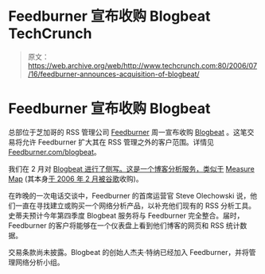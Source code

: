 # Feedburner 宣布收购 Blogbeat TechCrunch

> 原文：<https://web.archive.org/web/http://www.techcrunch.com:80/2006/07/16/feedburner-announces-acquisition-of-blogbeat/>

# Feedburner 宣布收购 Blogbeat

总部位于芝加哥的 RSS 管理公司 [Feedburner](https://web.archive.org/web/20230209003111/http://www.feedburner.com/) 周一宣布收购 [Blogbeat](https://web.archive.org/web/20230209003111/http://www.blogbeat.net/) 。这笔交易将允许 Feedburner 扩大其在 RSS 管理之外的客户范围。详情见[Feedburner.com/blogbeat](https://web.archive.org/web/20230209003111/http://www.feedburner.com/Blogbeat)。

我们在 2 月对 [Blogbeat 进行了侧写。这是一个博客分析服务，类似于](https://web.archive.org/web/20230209003111/https://techcrunch.com/2006/02/21/blogbeat-rocking-the-blog-stat-beats/) [Measure Map](https://web.archive.org/web/20230209003111/https://techcrunch.com/2005/09/17/more-just-a-little-on-measuremap/) (其本身[于 2006 年 2 月被谷歌](https://web.archive.org/web/20230209003111/https://techcrunch.com/2006/02/14/google-buys-measuremap/)收购)。

在昨晚的一次电话交谈中，Feedburner 的首席运营官 Steve Olechowski 说，他们一直在寻找建立或购买一个网络分析产品，以补充他们现有的 RSS 分析工具。史蒂夫预计今年第四季度 Blogbeat 服务将与 Feedburner 完全整合。届时，Feedburner 的客户将能够在一个仪表盘上看到他们博客的网页和 RSS 统计数据。

交易条款尚未披露。Blogbeat 的创始人杰夫·特纳已经加入 Feedburner，并将管理网络分析小组。